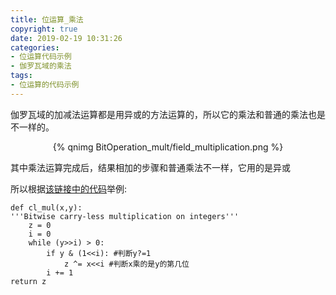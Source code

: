 ```yaml
---
title: 位运算_乘法
copyright: true
date: 2019-02-19 10:31:26
categories:
- 位运算代码示例
- 伽罗瓦域的乘法
tags:
- 位运算的代码示例
---
```


伽罗瓦域的加减法运算都是用异或的方法运算的，所以它的乘法和普通的乘法也是不一样的。
<!--more-->

<center>{% qnimg BitOperation_mult/field_multiplication.png %}
</center>

其中乘法运算完成后，结果相加的步骤和普通乘法不一样，它用的是异或

所以根据[该链接中的代码](https://en.wikiversity.org/wiki/Reed%E2%80%93Solomon_codes_for_coders)举例:
    
    def cl_mul(x,y):
    '''Bitwise carry-less multiplication on integers'''
        z = 0
        i = 0
        while (y>>i) > 0:
            if y & (1<<i): #判断y?=1
                z ^= x<<i #判断x乘的是y的第几位
            i += 1
    return z

